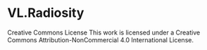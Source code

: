 # VL.Radiosity

Creative Commons License
This work is licensed under a Creative Commons Attribution-NonCommercial 4.0 International License.
